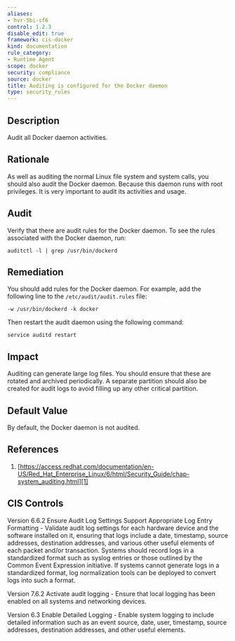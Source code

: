 ```yaml
---
aliases:
- hvr-5bi-sf6
control: 1.2.3
disable_edit: true
framework: cis-docker
kind: documentation
rule_category:
- Runtime Agent
scope: docker
security: compliance
source: docker
title: Auditing is configured for the Docker daemon
type: security_rules
---
```


## Description

Audit all Docker daemon activities.

## Rationale

As well as auditing the normal Linux file system and system calls, you should also audit the Docker daemon. Because this daemon runs with root privileges. It is very important to audit its activities and usage.

## Audit

Verify that there are audit rules for the Docker daemon. To see the rules associated with the Docker daemon, run: 

```
auditctl -l | grep /usr/bin/dockerd
```

## Remediation

You should add rules for the Docker daemon. For example, add the following line to the `/etc/audit/audit.rules` file: 

```
-w /usr/bin/dockerd -k docker 
```

Then restart the audit daemon using the following command:

```
service auditd restart
```

## Impact

Auditing can generate large log files. You should ensure that these are rotated and archived periodically. A separate partition should also be created for audit logs to avoid filling up any other critical partition.

## Default Value

By default, the Docker daemon is not audited.

## References

1. [https://access.redhat.com/documentation/en-US/Red_Hat_Enterprise_Linux/6/html/Security_Guide/chap-system_auditing.html][1]

## CIS Controls

Version 6.6.2 Ensure Audit Log Settings Support Appropriate Log Entry Formatting - Validate audit log settings for each hardware device and the software installed on it, ensuring that logs include a date, timestamp, source addresses, destination addresses, and various other useful elements of each packet and/or transaction. Systems should record logs in a standardized format such as syslog entries or those outlined by the Common Event Expression initiative. If systems cannot generate logs in a standardized format, log normalization tools can be deployed to convert logs into such a format. 

Version 7.6.2 Activate audit logging - Ensure that local logging has been enabled on all systems and networking devices. 

Version 6.3 Enable Detailed Logging - Enable system logging to include detailed information such as an event source, date, user, timestamp, source addresses, destination addresses, and other useful elements.                

[1]: https://access.redhat.com/documentation/en-US/Red_Hat_Enterprise_Linux/6/html/Security_Guide/chap-system_auditing.html
